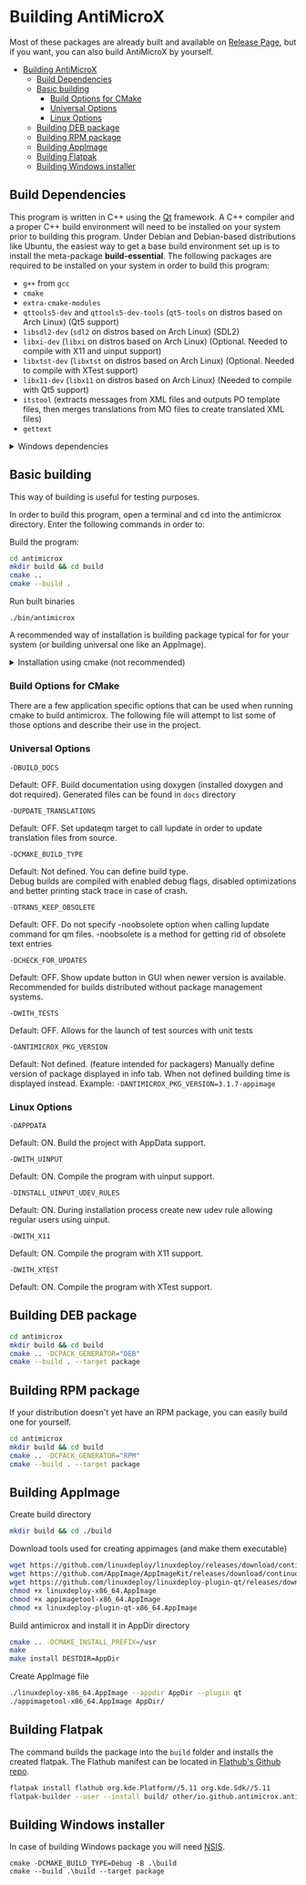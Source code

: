 # Building AntiMicroX

Most of these packages are already built and available on [Release Page](https://github.com/AntiMicroX/antimicrox/releases), but if you want, you can also build AntiMicroX by yourself.

- [Building AntiMicroX](#building-antimicrox)
  - [Build Dependencies](#build-dependencies)
  - [Basic building](#basic-building)
    - [Build Options for CMake](#build-options-for-cmake)
    - [Universal Options](#universal-options)
    - [Linux Options](#linux-options)
  - [Building DEB package](#building-deb-package)
  - [Building RPM package](#building-rpm-package)
  - [Building AppImage](#building-appimage)
  - [Building Flatpak](#building-flatpak)
  - [Building Windows installer](#building-windows-installer)

## Build Dependencies

This program is written in C++ using the [Qt](https://www.qt.io/)
framework. A C++ compiler and a proper C++ build environment will need to be installed on your system prior to building this program. Under Debian and Debian-based distributions like Ubuntu, the easiest way to get a base build environment set up is to install the meta-package **build-essential**. The following packages are required to be
installed on your system in order to build this program:

- `g++` from `gcc`
- `cmake`
- `extra-cmake-modules`
- `qttools5-dev` and `qttools5-dev-tools` (`qt5-tools` on distros based on Arch Linux) (Qt5 support)
- `libsdl2-dev` (`sdl2` on distros based on Arch Linux) (SDL2)
- `libxi-dev` (`libxi` on distros based on Arch Linux) (Optional. Needed to compile with X11 and uinput support)
- `libxtst-dev` (`libxtst` on distros based on Arch Linux) (Optional. Needed to compile with XTest support)
- `libx11-dev` (`libx11` on distros based on Arch Linux) (Needed to compile with Qt5 support)
- `itstool` (extracts messages from XML files and outputs PO template files, then merges translations from MO files to create translated XML files)
- `gettext`

<details>
  <summary>Windows dependencies</summary>
    In case of Windows you need QT, SDL2 libraries, cmake and compiler (mingw for example).

    For setting up your environment you may use `msys2`.

</details>

## Basic building

This way of building is useful for testing purposes.

In order to build this program, open a terminal and cd into the antimicrox
directory. Enter the following commands in order to:

Build the program:

```bash
cd antimicrox
mkdir build && cd build
cmake ..
cmake --build .
```

Run built binaries

```
./bin/antimicrox
```

A recommended way of installation is building package typical for for your system (or building universal one like an AppImage).

<details>
  <summary>Installation using cmake (not recommended)</summary>

This way of installation is not recommended, because it doesn't integrate very well with some environments.

Install:

```bash
sudo cmake --install .
```

Uninstall:

```bash
sudo make uninstall
```

</details>

### Build Options for CMake

There are a few application specific options that can be used when running
cmake to build antimicrox. The following file will attempt to list some of those
options and describe their use in the project.

### Universal Options

    -DBUILD_DOCS

Default: OFF. Build documentation using doxygen (installed doxygen and dot required). Generated files can be found in `docs` directory

    -DUPDATE_TRANSLATIONS

Default: OFF. Set updateqm target to call lupdate in order to update
translation files from source.

    -DCMAKE_BUILD_TYPE

Default: Not defined. You can define build type.  
Debug builds are compiled with enabled debug flags, disabled optimizations and better printing stack trace in case of crash.

    -DTRANS_KEEP_OBSOLETE

Default: OFF. Do not specify -noobsolete option when calling lupdate
command for qm files. -noobsolete is a method for getting rid of obsolete text entries

    -DCHECK_FOR_UPDATES

Default: OFF. Show update button in GUI when newer version is available. Recommended for builds distributed without package management systems.

    -DWITH_TESTS

Default: OFF. Allows for the launch of test sources with unit tests

    -DANTIMICROX_PKG_VERSION

Default: Not defined. (feature intended for packagers) Manually define version of package displayed in info tab. When not defined building time is displayed instead. Example: `-DANTIMICROX_PKG_VERSION=3.1.7-appimage`

### Linux Options

    -DAPPDATA

Default: ON. Build the project with AppData support.

    -DWITH_UINPUT

Default: ON. Compile the program with uinput support.

    -DINSTALL_UINPUT_UDEV_RULES

Default: ON. During installation process create new udev rule allowing regular users using uinput.

    -DWITH_X11

Default: ON. Compile the program with X11 support.

    -DWITH_XTEST

Default: ON. Compile the program with XTest support.

## Building DEB package

```bash
cd antimicrox
mkdir build && cd build
cmake .. -DCPACK_GENERATOR="DEB"
cmake --build . --target package
```

## Building RPM package

If your distribution doesn't yet have an RPM package, you can easily build one for yourself.

```bash
cd antimicrox
mkdir build && cd build
cmake .. -DCPACK_GENERATOR="RPM"
cmake --build . --target package
```

## Building AppImage

Create build directory

```bash
mkdir build && cd ./build
```

Download tools used for creating appimages (and make them executable)

```bash
wget https://github.com/linuxdeploy/linuxdeploy/releases/download/continuous/linuxdeploy-x86_64.AppImage
wget https://github.com/AppImage/AppImageKit/releases/download/continuous/appimagetool-x86_64.AppImage
wget https://github.com/linuxdeploy/linuxdeploy-plugin-qt/releases/download/continuous/linuxdeploy-plugin-qt-x86_64.AppImage
chmod +x linuxdeploy-x86_64.AppImage
chmod +x appimagetool-x86_64.AppImage
chmod +x linuxdeploy-plugin-qt-x86_64.AppImage
```

Build antimicrox and install it in AppDir directory

```bash
cmake .. -DCMAKE_INSTALL_PREFIX=/usr
make
make install DESTDIR=AppDir
```

Create AppImage file

```bash
./linuxdeploy-x86_64.AppImage --appdir AppDir --plugin qt
./appimagetool-x86_64.AppImage AppDir/
```

## Building Flatpak

The command builds the package into the `build` folder and installs the created flatpak.
The Flathub manifest can be located in [Flathub's Github repo](https://github.com/flathub/io.github.antimicrox.antimicrox).

```bash
flatpak install flathub org.kde.Platform//5.11 org.kde.Sdk//5.11
flatpak-builder --user --install build/ other/io.github.antimicrox.antimicrox.yml --force-clean
```

## Building Windows installer

In case of building Windows package you will need [NSIS](https://nsis.sourceforge.io/Download).

```
cmake -DCMAKE_BUILD_TYPE=Debug -B .\build
cmake --build .\build --target package
```
